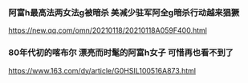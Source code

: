 ### 阿富h最高法两女法g被暗杀 美减少驻军阿全g暗杀行动越来猖獗
https://new.qq.com/omn/20210118/20210118A059F400.html

### 80年代初的喀布尔 漂亮而时髦的阿富h女子 可惜再也看不到了
https://www.163.com/dy/article/G0HSIL100516A873.html
